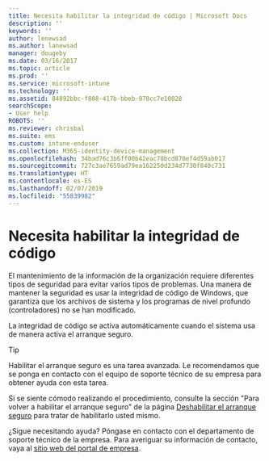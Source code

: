```yaml
---
title: Necesita habilitar la integridad de código | Microsoft Docs
description: ''
keywords: ''
author: lenewsad
ms.author: lanewsad
manager: dougeby
ms.date: 03/16/2017
ms.topic: article
ms.prod: ''
ms.service: microsoft-intune
ms.technology: ''
ms.assetid: 84892bbc-f888-417b-bbeb-978cc7e10028
searchScope:
- User help
ROBOTS: ''
ms.reviewer: chrisbal
ms.suite: ems
ms.custom: intune-enduser
ms.collection: M365-identity-device-management
ms.openlocfilehash: 34bad76c3b6ff00b42eac70bcd870ef4d59ab017
ms.sourcegitcommit: 727c3ae7659ad79ea162250d234d7730f840c731
ms.translationtype: HT
ms.contentlocale: es-ES
ms.lasthandoff: 02/07/2019
ms.locfileid: "55839982"
---
```

# <a name="you-need-to-enable-code-integrity"></a>Necesita habilitar la integridad de código

El mantenimiento de la información de la organización requiere diferentes tipos de seguridad para evitar varios tipos de problemas. Una manera de mantener la seguridad es usar la integridad de código de Windows, que garantiza que los archivos de sistema y los programas de nivel profundo (controladores) no se han modificado.

La integridad de código se activa automáticamente cuando el sistema usa de manera activa el arranque seguro.

> [!Tip]
> Habilitar el arranque seguro es una tarea avanzada. Le recomendamos que se ponga en contacto con el equipo de soporte técnico de su empresa para obtener ayuda con esta tarea.

Si se siente cómodo realizando el procedimiento, consulte la sección "Para volver a habilitar el arranque seguro" de la página [Deshabilitar el arranque seguro](https://msdn.microsoft.com/library/windows/hardware/dn898540(v=vs.85).aspx) para tratar de habilitarlo usted mismo.

¿Sigue necesitando ayuda? Póngase en contacto con el departamento de soporte técnico de la empresa. Para averiguar su información de contacto, vaya al [sitio web del portal de empresa](https://go.microsoft.com/fwlink/?linkid=2010980).
